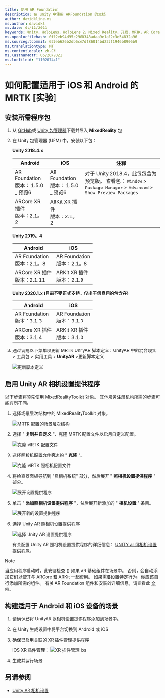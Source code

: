 ```yaml
---
title: 使用 AR Foundation
description: 在 unity 中使用 ARFoundation 的文档
author: davidkline-ms
ms.author: davidkl
ms.date: 01/12/2021
keywords: Unity，HoloLens，HoloLens 2，Mixed Reality，开发，MRTK，AR Core，AR 工具包，iOS，IOS，Android，AR Foundation
ms.openlocfilehash: 0f02eb94d95c2900348adaa9e1a02c3e54832a96
ms.sourcegitcommit: 62beb626b2db6ce7df86014bd22bf1946b8906b9
ms.translationtype: MT
ms.contentlocale: zh-CN
ms.lasthandoff: 05/20/2021
ms.locfileid: "110207441"
---
```

# <a name="how-to-configure-mrtk-for-ios-and-android-experimental"></a>如何配置适用于 iOS 和 Android 的 MRTK [实验]

## <a name="install-required-packages"></a>安装所需程序包

1. 从 [GitHub](https://github.com/microsoft/MixedRealityToolkit-Unity/releases/tag/v2.3.0)或 [Unity 包管理器](../configuration/usingupm.md)下载并导入 **MixedReality** 包

1. 在 Unity 包管理器 (UPM) 中，安装以下包：

    **Unity 2018.4.x**

    | **Android** | **iOS** | 注释 |
    | --- | --- | --- |
    | AR Foundation  <br/> 版本： 1.5.0 _ 预览6 | AR Foundation  <br/> 版本： 1.5.0 _ 预览6 | 对于 Unity 2018.4，此包包含为预览版。 查看包： `Window` > `Package Manager` > `Advanced` > `Show Preview Packages` |
    | ARCore XR 插件 <br/> 版本：2.1。2 | ARKit XR 插件 <br/> 版本：2.1。2 | |

    **Unity 2019。4**

    | **Android** | **iOS** |
    | --- | --- |
    | AR Foundation  <br/> 版本：2.1。8 |  AR Foundation  <br/> 版本：2.1。8 |
    | ARCore XR 插件 <br/> 版本：2.1.11 | ARKit XR 插件 <br/> 版本：2.1.9 |

    **Unity 2020.1.x (目前不受正式支持，仅出于信息目的包含在)**

    | **Android** | **iOS** |
    | --- | --- |
    | AR Foundation  <br/> 版本：3.1.3 |  AR Foundation  <br/> 版本：3.1.3 |
    | ARCore XR 插件 <br/> 版本：3.1.4 | ARKit XR 插件 <br/> 版本：3.1.3 |

1. 通过调用以下菜单项更新 MRTK UnityAR 脚本定义：UnityAR 中的混合现实 > 工具包 > 实用工具 > **UnityAR** >更新脚本定义

    ![更新脚本定义](../features/images/UpdateScriptingDefineUnityAR.png)


## <a name="enabling-the-unity-ar-camera-settings-provider"></a>启用 Unity AR 相机设置提供程序

以下步骤将预先使用 MixedRealityToolkit 对象。 其他服务注册机构所需的步骤可能有所不同。

1. 选择场景层次结构中的 MixedRealityToolkit 对象。

    ![MRTK 配置的场景层次结构](../features/images/MRTK_ConfiguredHierarchy.png)

1. 选择 " **复制并自定义** "，克隆 MRTK 配置文件以启用自定义配置。

    ![克隆 MRTK 配置文件](../features/images/camera-system/CloneProfileARFoundation.png)

1. 选择照相机配置文件旁边的 " **克隆** "。

    ![克隆 MRTK 照相机配置文件](../features/images/camera-system/CloneCameraProfileARFoundation.png)

1. 将检查器面板导航到 "照相机系统" 部分，然后展开 " **照相机设置提供程序** " 部分。

    ![展开设置提供程序](../features/images/camera-system/ExpandProviders.png)

1. 单击 " **添加照相机设置提供程序** "，然后展开新添加的 " **相机设置** " 条目。

    ![展开新的设置提供程序](../features/images/camera-system/ExpandNewProvider.png)

1. 选择 Unity AR 照相机设置提供程序

    ![选择 Unity AR 设置提供程序](../features/images/camera-system/SelectUnityArSettings.png)

    有关配置 Unity AR 照相机设置提供程序的详细信息： [UNITY ar 照相机设置提供程序](../features/camera-system/unity-ar-camera-settings.md)。

> [!NOTE]
> 当应用程序启动时，此安装检查 () 如果 AR 基础组件在场景中。 否则，会自动添加它们以使其与 ARCore 和 ARKit 一起使用。
> 如果需要设置特定行为，你应该自行添加所需的组件。
> 有关 AR Foundation 组件和安装的详细信息，请查看此 [文档](https://docs.unity3d.com/Packages/com.unity.xr.arfoundation@2.2/manual/index.html#samples)。

## <a name="building-a-scene-for-android-and-ios-devices"></a>构建适用于 Android 和 iOS 设备的场景

1. 请确保已将 UnityAR 照相机设置提供程序添加到场景中。

1. 在 Unity 生成设置中将平台切换到 Android 或 iOS

1. 确保已启用关联的 XR 插件管理提供程序

    iOS XR 插件管理：  ![ XR 插件管理 ios](../features/images/XRManagementiOS.png)

1. 生成并运行场景

## <a name="see-also"></a>另请参阅

- [Unity AR 相机设置](../features/camera-system/unity-ar-camera-settings.md)
